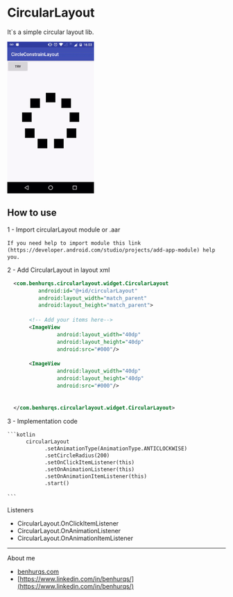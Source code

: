 # CircularLayout

It`s a simple circular layout lib.

<img src="./demo.gif" width="200" height="350" />

## How to use

1 - Import circularLayout module or .aar
    
    If you need help to import module this link (https://developer.android.com/studio/projects/add-app-module) help you.



2 - Add CircularLayout in layout xml

  ```xml
    <com.benhurqs.circularlayout.widget.CircularLayout
            android:id="@+id/circularLayout"
            android:layout_width="match_parent"
            android:layout_height="match_parent">
  
         <!-- Add your items here-->
         <ImageView
                  android:layout_width="40dp"
                  android:layout_height="40dp"
                  android:src="#000"/>

         <ImageView
                  android:layout_width="40dp"
                  android:layout_height="40dp"
                  android:src="#000"/>


    </com.benhurqs.circularlayout.widget.CircularLayout>
  ```


3 - Implementation code

    ```kotlin
          circularLayout
                .setAnimationType(AnimationType.ANTICLOCKWISE)
                .setCircleRadius(200)
                .setOnClickItemListener(this)
                .setOnAnimationListener(this)
                .setOnAnimationItemListener(this)
                .start()

    ```

Listeners

- CircularLayout.OnClickItemListener
- CircularLayout.OnAnimationListener
- CircularLayout.OnAnimationItemListener


---
About me

- [benhurqs.com](benhurqs.com)
- [https://www.linkedin.com/in/benhurqs/](https://www.linkedin.com/in/benhurqs/)





